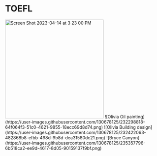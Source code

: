 # TOEFL

<img width="320" alt="Screen Shot 2023-04-14 at 3 23 00 PM" src="https://user-images.githubusercontent.com/130678125/231972876-c7dbe4b2-da7e-444c-970b-67bf5eab523a.png">
![Olivia Oil painting](https://user-images.githubusercontent.com/130678125/232298818-64f064f3-51c0-4621-9855-18ecc69d8d74.png)
![Olivia Building design](https://user-images.githubusercontent.com/130678125/232422063-482868b8-efbb-498d-9b8d-dea31580dc21.png)
![Bryce Canyon](https://user-images.githubusercontent.com/130678125/235357796-6b518ca2-ee9d-4617-8d05-90159137f9bf.png)
